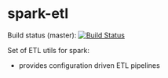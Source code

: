 spark-etl
=========

Build status (master): [![Build Status](https://travis-ci.org/konrads/spark-etl.svg?branch=master)](https://travis-ci.org/konrads/spark-etl)

Set of ETL utils for spark:
* provides configuration driven ETL pipelines
